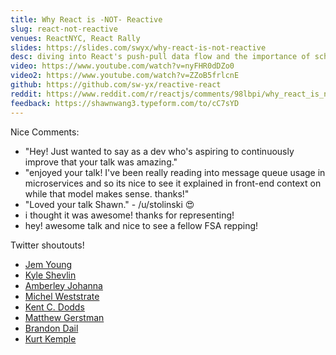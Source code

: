 ```yaml
---
title: Why React is -NOT- Reactive
slug: react-not-reactive
venues: ReactNYC, React Rally
slides: https://slides.com/swyx/why-react-is-not-reactive
desc: diving into React's push-pull data flow and the importance of scheduling in React
video: https://www.youtube.com/watch?v=nyFHR0dDZo0
video2: https://www.youtube.com/watch?v=ZZoB5frlcnE
github: https://github.com/sw-yx/reactive-react
reddit: https://www.reddit.com/r/reactjs/comments/98lbpi/why_react_is_not_reactive_react_rally_2018/
feedback: https://shawnwang3.typeform.com/to/cC7sYD
---
```


Nice Comments:

- "Hey! Just wanted to say as a dev who's aspiring to continuously improve that your talk was amazing."
- "enjoyed your talk! I've been really reading into message queue usage in microservices and so its nice to see it explained in front-end context on while that model makes sense. thanks!"
- "Loved your talk Shawn." - /u/stolinski 😍
- i thought it was awesome! thanks for representing!
- hey! awesome talk and nice to see a fellow FSA repping!

Twitter shoutouts!

- [Jem Young](https://twitter.com/JemYoung/status/1030896519115751424)
- [Kyle Shevlin](https://twitter.com/kyleshevlin/status/1030134445838233600)
- [Amberley Johanna](https://twitter.com/amberleyjohanna/status/1030135278663426048)
- [Michel Weststrate](https://twitter.com/mweststrate/status/1030140251640135680)
- [Kent C. Dodds](https://twitter.com/kentcdodds/status/1030132879827685376)
- [Matthew Gerstman](https://twitter.com/MatthewGerstman/status/1030132442768658432)
- [Brandon Dail](https://twitter.com/aweary/status/1030138785302896640)
- [Kurt Kemple](https://twitter.com/kurtiskemple/status/1030133624807378944)
